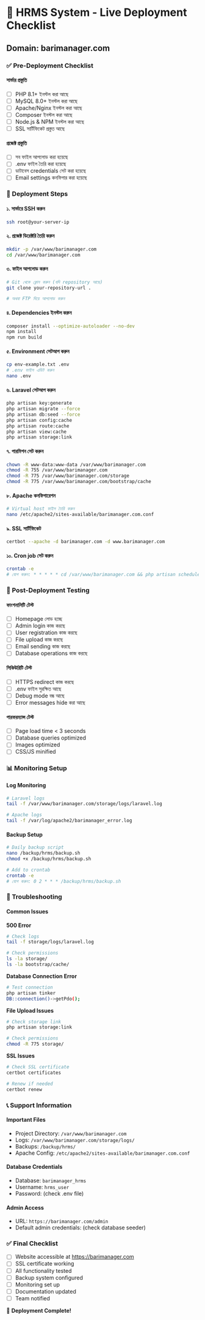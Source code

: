 # 🚀 HRMS System - Live Deployment Checklist
## Domain: barimanager.com

### ✅ Pre-Deployment Checklist

#### সার্ভার প্রস্তুতি
- [ ] PHP 8.1+ ইনস্টল করা আছে
- [ ] MySQL 8.0+ ইনস্টল করা আছে
- [ ] Apache/Nginx ইনস্টল করা আছে
- [ ] Composer ইনস্টল করা আছে
- [ ] Node.js & NPM ইনস্টল করা আছে
- [ ] SSL সার্টিফিকেট প্রস্তুত আছে

#### প্রজেক্ট প্রস্তুতি
- [ ] সব ফাইল আপলোড করা হয়েছে
- [ ] .env ফাইল তৈরি করা হয়েছে
- [ ] ডাটাবেস credentials সেট করা হয়েছে
- [ ] Email settings কনফিগার করা হয়েছে

### 🔧 Deployment Steps

#### ১. সার্ভারে SSH করুন
```bash
ssh root@your-server-ip
```

#### ২. প্রজেক্ট ডিরেক্টরি তৈরি করুন
```bash
mkdir -p /var/www/barimanager.com
cd /var/www/barimanager.com
```

#### ৩. ফাইল আপলোড করুন
```bash
# Git থেকে ক্লোন করুন (যদি repository আছে)
git clone your-repository-url .

# অথবা FTP দিয়ে আপলোড করুন
```

#### ৪. Dependencies ইনস্টল করুন
```bash
composer install --optimize-autoloader --no-dev
npm install
npm run build
```

#### ৫. Environment সেটআপ করুন
```bash
cp env-example.txt .env
# .env ফাইল এডিট করুন
nano .env
```

#### ৬. Laravel সেটআপ করুন
```bash
php artisan key:generate
php artisan migrate --force
php artisan db:seed --force
php artisan config:cache
php artisan route:cache
php artisan view:cache
php artisan storage:link
```

#### ৭. পারমিশন সেট করুন
```bash
chown -R www-data:www-data /var/www/barimanager.com
chmod -R 755 /var/www/barimanager.com
chmod -R 775 /var/www/barimanager.com/storage
chmod -R 775 /var/www/barimanager.com/bootstrap/cache
```

#### ৮. Apache কনফিগারেশন
```bash
# Virtual host ফাইল তৈরি করুন
nano /etc/apache2/sites-available/barimanager.com.conf
```

#### ৯. SSL সার্টিফিকেট
```bash
certbot --apache -d barimanager.com -d www.barimanager.com
```

#### ১০. Cron job সেট করুন
```bash
crontab -e
# যোগ করুন: * * * * * cd /var/www/barimanager.com && php artisan schedule:run >> /dev/null 2>&1
```

### 🧪 Post-Deployment Testing

#### ফাংশনালিটি টেস্ট
- [ ] Homepage লোড হচ্ছে
- [ ] Admin login কাজ করছে
- [ ] User registration কাজ করছে
- [ ] File upload কাজ করছে
- [ ] Email sending কাজ করছে
- [ ] Database operations কাজ করছে

#### সিকিউরিটি টেস্ট
- [ ] HTTPS redirect কাজ করছে
- [ ] .env ফাইল সুরক্ষিত আছে
- [ ] Debug mode বন্ধ আছে
- [ ] Error messages hide করা আছে

#### পারফরম্যান্স টেস্ট
- [ ] Page load time < 3 seconds
- [ ] Database queries optimized
- [ ] Images optimized
- [ ] CSS/JS minified

### 📊 Monitoring Setup

#### Log Monitoring
```bash
# Laravel logs
tail -f /var/www/barimanager.com/storage/logs/laravel.log

# Apache logs
tail -f /var/log/apache2/barimanager_error.log
```

#### Backup Setup
```bash
# Daily backup script
nano /backup/hrms/backup.sh
chmod +x /backup/hrms/backup.sh

# Add to crontab
crontab -e
# যোগ করুন: 0 2 * * * /backup/hrms/backup.sh
```

### 🔧 Troubleshooting

#### Common Issues

**500 Error**
```bash
# Check logs
tail -f storage/logs/laravel.log

# Check permissions
ls -la storage/
ls -la bootstrap/cache/
```

**Database Connection Error**
```bash
# Test connection
php artisan tinker
DB::connection()->getPdo();
```

**File Upload Issues**
```bash
# Check storage link
php artisan storage:link

# Check permissions
chmod -R 775 storage/
```

**SSL Issues**
```bash
# Check SSL certificate
certbot certificates

# Renew if needed
certbot renew
```

### 📞 Support Information

#### Important Files
- Project Directory: `/var/www/barimanager.com`
- Logs: `/var/www/barimanager.com/storage/logs/`
- Backups: `/backup/hrms/`
- Apache Config: `/etc/apache2/sites-available/barimanager.com.conf`

#### Database Credentials
- Database: `barimanager_hrms`
- Username: `hrms_user`
- Password: (check .env file)

#### Admin Access
- URL: `https://barimanager.com/admin`
- Default admin credentials: (check database seeder)

### ✅ Final Checklist

- [ ] Website accessible at https://barimanager.com
- [ ] SSL certificate working
- [ ] All functionality tested
- [ ] Backup system configured
- [ ] Monitoring set up
- [ ] Documentation updated
- [ ] Team notified

🎉 **Deployment Complete!** 
